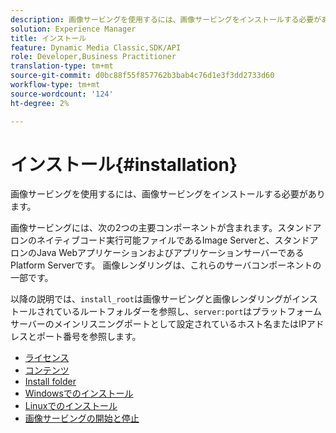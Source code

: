 ```yaml
---
description: 画像サービングを使用するには、画像サービングをインストールする必要があります。
solution: Experience Manager
title: インストール
feature: Dynamic Media Classic,SDK/API
role: Developer,Business Practitioner
translation-type: tm+mt
source-git-commit: d0bc88f55f857762b3bab4c76d1e3f3dd2733d60
workflow-type: tm+mt
source-wordcount: '124'
ht-degree: 2%

---
```



# インストール{#installation}

画像サービングを使用するには、画像サービングをインストールする必要があります。

画像サービングには、次の2つの主要コンポーネントが含まれます。スタンドアロンのネイティブコード実行可能ファイルであるImage Serverと、スタンドアロンのJava WebアプリケーションおよびアプリケーションサーバーであるPlatform Serverです。 画像レンダリングは、これらのサーバコンポーネントの一部です。

以降の説明では、`install_root`は画像サービングと画像レンダリングがインストールされているルートフォルダーを参照し、`server:port`はプラットフォームサーバーのメインリスニングポートとして設定されているホスト名またはIPアドレスとポート番号を参照します。

* [ライセンス](c-licensing.md)
* [コンテンツ](c-contents.md)
* [Install folder](c-install-folder.md)
* [Windowsでのインストール](t-installing-on-windows/t-installing-on-windows.md)
* [Linuxでのインストール](c-installing-linux/c-installing-linux.md)
* [画像サービングの開始と停止](t-starting-and-stopping/t-starting-and-stopping.md)
